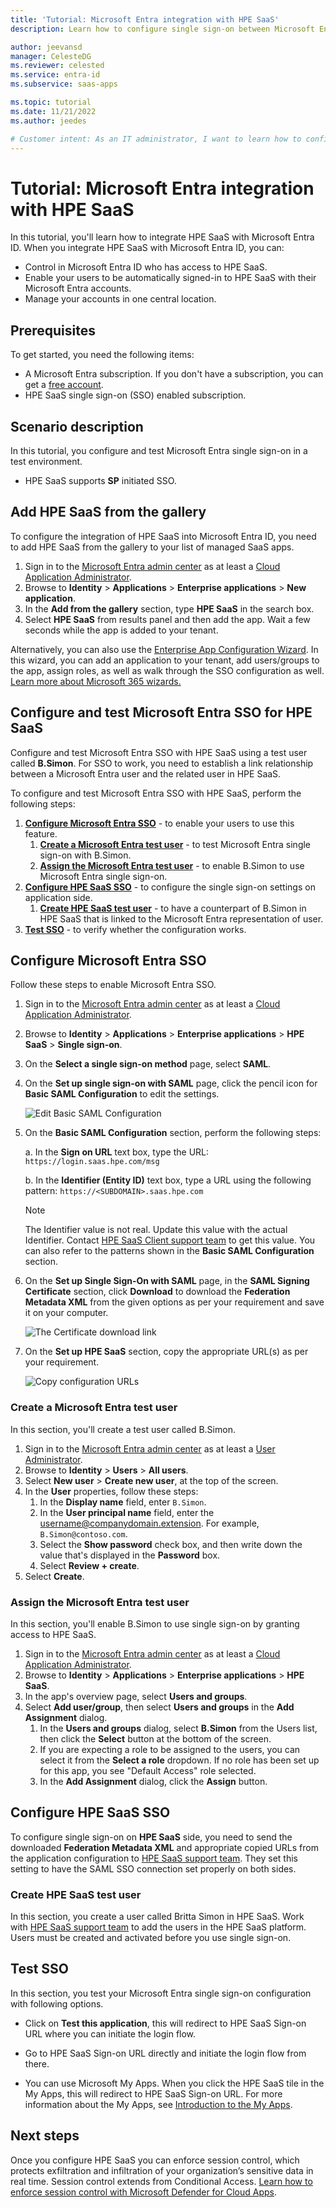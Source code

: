 ```yaml
---
title: 'Tutorial: Microsoft Entra integration with HPE SaaS'
description: Learn how to configure single sign-on between Microsoft Entra ID and HPE SaaS.

author: jeevansd
manager: CelesteDG
ms.reviewer: celested
ms.service: entra-id
ms.subservice: saas-apps

ms.topic: tutorial
ms.date: 11/21/2022
ms.author: jeedes

# Customer intent: As an IT administrator, I want to learn how to configure single sign-on between Microsoft Entra ID and HPE SaaS so that I can control who has access to HPE SaaS, enable automatic sign-in with Microsoft Entra accounts, and manage my accounts in one central location.
---
```

# Tutorial: Microsoft Entra integration with HPE SaaS

In this tutorial, you'll learn how to integrate HPE SaaS with Microsoft Entra ID. When you integrate HPE SaaS with Microsoft Entra ID, you can:

* Control in Microsoft Entra ID who has access to HPE SaaS.
* Enable your users to be automatically signed-in to HPE SaaS with their Microsoft Entra accounts.
* Manage your accounts in one central location.

## Prerequisites

To get started, you need the following items:

* A Microsoft Entra subscription. If you don't have a subscription, you can get a [free account](https://azure.microsoft.com/free/).
* HPE SaaS single sign-on (SSO) enabled subscription.

## Scenario description

In this tutorial, you configure and test Microsoft Entra single sign-on in a test environment.

* HPE SaaS supports **SP** initiated SSO.

## Add HPE SaaS from the gallery

To configure the integration of HPE SaaS into Microsoft Entra ID, you need to add HPE SaaS from the gallery to your list of managed SaaS apps.

1. Sign in to the [Microsoft Entra admin center](https://entra.microsoft.com) as at least a [Cloud Application Administrator](~/identity/role-based-access-control/permissions-reference.md#cloud-application-administrator).
1. Browse to **Identity** > **Applications** > **Enterprise applications** > **New application**.
1. In the **Add from the gallery** section, type **HPE SaaS** in the search box.
1. Select **HPE SaaS** from results panel and then add the app. Wait a few seconds while the app is added to your tenant.

 Alternatively, you can also use the [Enterprise App Configuration Wizard](https://portal.office.com/AdminPortal/home?Q=Docs#/azureadappintegration). In this wizard, you can add an application to your tenant, add users/groups to the app, assign roles, as well as walk through the SSO configuration as well. [Learn more about Microsoft 365 wizards.](/microsoft-365/admin/misc/azure-ad-setup-guides)

<a name='configure-and-test-azure-ad-sso-for-hpe-saas'></a>

## Configure and test Microsoft Entra SSO for HPE SaaS

Configure and test Microsoft Entra SSO with HPE SaaS using a test user called **B.Simon**. For SSO to work, you need to establish a link relationship between a Microsoft Entra user and the related user in HPE SaaS.

To configure and test Microsoft Entra SSO with HPE SaaS, perform the following steps:

1. **[Configure Microsoft Entra SSO](#configure-azure-ad-sso)** - to enable your users to use this feature.
    1. **[Create a Microsoft Entra test user](#create-an-azure-ad-test-user)** - to test Microsoft Entra single sign-on with B.Simon.
    1. **[Assign the Microsoft Entra test user](#assign-the-azure-ad-test-user)** - to enable B.Simon to use Microsoft Entra single sign-on.
1. **[Configure HPE SaaS SSO](#configure-hpe-saas-sso)** - to configure the single sign-on settings on application side.
    1. **[Create HPE SaaS test user](#create-hpe-saas-test-user)** - to have a counterpart of B.Simon in HPE SaaS that is linked to the Microsoft Entra representation of user.
1. **[Test SSO](#test-sso)** - to verify whether the configuration works.

<a name='configure-azure-ad-sso'></a>

## Configure Microsoft Entra SSO

Follow these steps to enable Microsoft Entra SSO.

1. Sign in to the [Microsoft Entra admin center](https://entra.microsoft.com) as at least a [Cloud Application Administrator](~/identity/role-based-access-control/permissions-reference.md#cloud-application-administrator).
1. Browse to **Identity** > **Applications** > **Enterprise applications** > **HPE SaaS** > **Single sign-on**.
1. On the **Select a single sign-on method** page, select **SAML**.
1. On the **Set up single sign-on with SAML** page, click the pencil icon for **Basic SAML Configuration** to edit the settings.

   ![Edit Basic SAML Configuration](common/edit-urls.png)

1. On the **Basic SAML Configuration** section, perform the following steps:

	a. In the **Sign on URL** text box, type the URL:
    `https://login.saas.hpe.com/msg`

    b. In the **Identifier (Entity ID)** text box, type a URL using the following pattern:
    `https://<SUBDOMAIN>.saas.hpe.com`

	> [!NOTE]
	> The Identifier value is not real. Update this value with the actual Identifier. Contact [HPE SaaS Client support team](https://support.hpe.com/connect/s/?language=en_US) to get this value. You can also refer to the patterns shown in the **Basic SAML Configuration** section.

1. On the **Set up Single Sign-On with SAML** page, in the **SAML Signing Certificate** section, click **Download** to download the **Federation Metadata XML** from the given options as per your requirement and save it on your computer.

	![The Certificate download link](common/metadataxml.png)

6. On the **Set up HPE SaaS** section, copy the appropriate URL(s) as per your requirement.

	![Copy configuration URLs](common/copy-configuration-urls.png)

<a name='create-an-azure-ad-test-user'></a>

### Create a Microsoft Entra test user

In this section, you'll create a test user called B.Simon.

1. Sign in to the [Microsoft Entra admin center](https://entra.microsoft.com) as at least a [User Administrator](~/identity/role-based-access-control/permissions-reference.md#user-administrator).
1. Browse to **Identity** > **Users** > **All users**.
1. Select **New user** > **Create new user**, at the top of the screen.
1. In the **User** properties, follow these steps:
   1. In the **Display name** field, enter `B.Simon`.  
   1. In the **User principal name** field, enter the username@companydomain.extension. For example, `B.Simon@contoso.com`.
   1. Select the **Show password** check box, and then write down the value that's displayed in the **Password** box.
   1. Select **Review + create**.
1. Select **Create**.

<a name='assign-the-azure-ad-test-user'></a>

### Assign the Microsoft Entra test user

In this section, you'll enable B.Simon to use single sign-on by granting access to HPE SaaS.

1. Sign in to the [Microsoft Entra admin center](https://entra.microsoft.com) as at least a [Cloud Application Administrator](~/identity/role-based-access-control/permissions-reference.md#cloud-application-administrator).
1. Browse to **Identity** > **Applications** > **Enterprise applications** > **HPE SaaS**.
1. In the app's overview page, select **Users and groups**.
1. Select **Add user/group**, then select **Users and groups** in the **Add Assignment** dialog.
   1. In the **Users and groups** dialog, select **B.Simon** from the Users list, then click the **Select** button at the bottom of the screen.
   1. If you are expecting a role to be assigned to the users, you can select it from the **Select a role** dropdown. If no role has been set up for this app, you see "Default Access" role selected.
   1. In the **Add Assignment** dialog, click the **Assign** button.

## Configure HPE SaaS SSO

To configure single sign-on on **HPE SaaS** side, you need to send the downloaded **Federation Metadata XML** and appropriate copied URLs from the application configuration to [HPE SaaS support team](https://www.sas.com/en_us/contact.html). They set this setting to have the SAML SSO connection set properly on both sides.

### Create HPE SaaS test user

In this section, you create a user called Britta Simon in HPE SaaS. Work with [HPE SaaS support team](https://www.sas.com/en_us/contact.html) to add the users in the HPE SaaS platform. Users must be created and activated before you use single sign-on.

## Test SSO

In this section, you test your Microsoft Entra single sign-on configuration with following options. 

* Click on **Test this application**, this will redirect to HPE SaaS Sign-on URL where you can initiate the login flow. 

* Go to HPE SaaS Sign-on URL directly and initiate the login flow from there.

* You can use Microsoft My Apps. When you click the HPE SaaS tile in the My Apps, this will redirect to HPE SaaS Sign-on URL. For more information about the My Apps, see [Introduction to the My Apps](https://support.microsoft.com/account-billing/sign-in-and-start-apps-from-the-my-apps-portal-2f3b1bae-0e5a-4a86-a33e-876fbd2a4510).

## Next steps

Once you configure HPE SaaS you can enforce session control, which protects exfiltration and infiltration of your organization’s sensitive data in real time. Session control extends from Conditional Access. [Learn how to enforce session control with Microsoft Defender for Cloud Apps](/cloud-app-security/proxy-deployment-aad).
